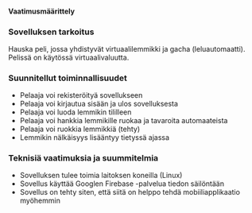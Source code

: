 #### Vaatimusmäärittely

### Sovelluksen tarkoitus

Hauska peli, jossa yhdistyvät virtuaalilemmikki ja gacha (leluautomaatti).
Pelissä on käytössä virtuaalivaluutta.

### Suunnitellut toiminnallisuudet

* Pelaaja voi rekisteröityä sovellukseen
* Pelaaja voi kirjautua sisään ja ulos sovelluksesta
* Pelaaja voi luoda lemmikin tililleen
* Pelaaja voi hankkia lemmikille ruokaa ja tavaroita automaateista
* Pelaaja voi ruokkia lemmikkiä (tehty)
* Lemmikin nälkäisyys lisääntyy tietyssä ajassa

### Teknisiä vaatimuksia ja suummitelmia

* Sovelluksen tulee toimia laitoksen koneilla (Linux)
* Sovellus käyttää Googlen Firebase -palvelua tiedon säilöntään
* Sovellus on tehty siten, että siitä on helppo tehdä mobiiliapplikaatio myöhemmin